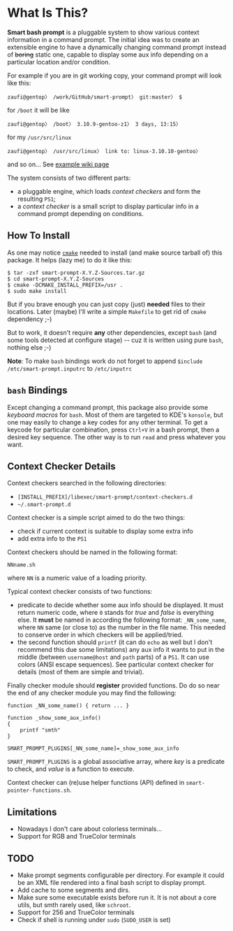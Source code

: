 What Is This?
=============

**Smart bash prompt** is a pluggable system to show various context information in a command prompt.
The initial idea was to create an extensible engine to have a dynamically changing command prompt instead
of <strike>boring</strike> static one, capable to display some aux info depending on a particular location
and/or condition.

For example if you are in git working copy, your command prompt will look like this:

    zaufi@gentop〉 /work/GitHub/smart-prompt〉 git:master〉 $

for `/boot` it will be like

    zaufi@gentop〉 /boot〉 3.10.9-gentoo-z1〉 3 days, 13:15〉

for my `/usr/src/linux`

    zaufi@gentop〉 /usr/src/linux〉 link to: linux-3.10.10-gentoo〉

and so on... See [example wiki page](https://github.com/zaufi/smart-prompt/wiki)


The system consists of two different parts:
- a pluggable engine, which loads _context checkers_ and form the resulting `PS1`;
- a _context checker_ is a small script to display particular info in a command prompt depending on conditions.


How To Install
--------------

As one may notice [`cmake`](http://cmake.org) needed to install (and make source tarball of) this package.
It helps (lazy me) to do it like this:

    $ tar -zxf smart-prompt-X.Y.Z-Sources.tar.gz
    $ cd smart-prompt-X.Y.Z-Sources
    $ cmake -DCMAKE_INSTALL_PREFIX=/usr .
    $ sudo make install

But if you brave enough you can just copy (just) **needed** files to their locations.
Later (maybe) I'll write a simple `Makefile` to get rid of `cmake` dependency ;-)

But to work, it doesn't require **any** other dependencies, except `bash` (and some tools detected at configure stage) --
cuz it is written using pure `bash`, nothing else ;-)

**Note**: To make `bash` bindings work do not forget to append `$include /etc/smart-prompt.inputrc` to `/etc/inputrc`


`bash` Bindings
---------------

Except changing a command prompt, this package also provide some _keyboard macros_ for `bash`.
Most of them are targeted to KDE's `konsole`, but one may easily to change a key codes for any other terminal.
To get a keycode for particular combination, press `Ctrl+V` in a bash prompt, then a desired key sequence.
The other way is to run `read` and press whatever you want.


Context Checker Details
-----------------------

Context checkers searched in the following directories:
- `[INSTALL_PREFIX]/libexec/smart-prompt/context-checkers.d`
- `~/.smart-prompt.d`

Context checker is a simple script aimed to do the two things:
- check if current context is suitable to display some extra info
- add extra info to the `PS1`


Context checkers should be named in the following format:

    NNname.sh

where `NN` is a numeric value of a loading priority.

Typical context checker consists of two functions:
* predicate to decide whether some aux info should be displayed. It must return numeric code, where `0` stands for _true_
 and _false_ is everything else. It **must** be named in according the following format: `_NN_some_name`, where `NN` same
 (or close to) as the number in the file name. This needed to conserve order in which checkers will be applied/tried.
* the second function should `printf` (it can do `echo` as well but I don't recommend this due some limitations) any aux
  info it wants to put in the middle (between `username@host` and `path` parts) of a `PS1`. It can use colors (ANSI escape
  sequences). See particular context checker for details (most of them are simple and trivial).

Finally checker module should **register** provided functions. Do do so near the end of any checker module you may find
the following:

    function _NN_some_name() { return ... }

    function _show_some_aux_info()
    {
        printf "smth"
    }

    SMART_PROMPT_PLUGINS[_NN_some_name]=_show_some_aux_info

`SMART_PROMPT_PLUGINS` is a global associative array, where _key_ is a predicate to check, and _value_ is a function
to execute.

Context checker can (re)use helper functions (API) defined in `smart-pointer-functions.sh`.


Limitations
-----------

* Nowadays I don't care about colorless terminals...
* Support for RGB and TrueColor terminals

TODO
----

* Make prompt segments configurable per directory. For example it could be an XML file rendered into a final
  bash script to display prompt.
* Add cache to some segments and dirs.
* Make sure some executable exists before run it. It is not about a core utils, but smth rarely used,
  like `schroot`.
* Support for 256 and TrueColor terminals
* Check if shell is running under `sudo` (`SUDO_USER` is set)
